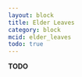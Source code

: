```yaml
---
layout: block
title: Elder Leaves
category: block
mcid: elder_leaves
todo: true
---
```



**TODO**
